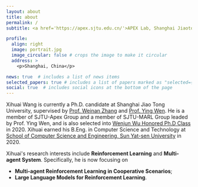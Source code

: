 ```yaml
---
layout: about
title: about
permalink: /
subtitle: <a href='https://apex.sjtu.edu.cn/'>APEX Lab, Shanghai Jiaotong University</a>.

profile:
  align: right
  image: portrait.jpg
  image_circular: false # crops the image to make it circular
  address: >
    <p>Shanghai, China</p>

news: true  # includes a list of news items
selected_papers: true # includes a list of papers marked as "selected={true}"
social: true  # includes social icons at the bottom of the page
---
```


Xihuai Wang is currently a Ph.D. candidate at Shanghai Jiao Tong University, supervised by [Prof. Weinan Zhang](https://wnzhang.net/) and [Prof. Ying Wen](https://yingwen.io/). He is a member of SJTU-Apex Group and a member of SJTU-MARL Group leaded by Prof. Ying Wen, and is also selected into [Wenjun Wu Honored Ph.D Class](https://ai.sjtu.edu.cn/cultivate/postgraduate/managements) in 2020. Xihuai earned his B.Eng. in Computer Science and Technology at [School of Computer Science and Engineering, Sun Yat-sen University](https://cse.sysu.edu.cn/) in 2020. 

Xihuai's research interests include **Reinforcement Learning** and **Multi-agent System**. Specifically, he is now focusing on 
- **Multi-agent Reinforcement Learning in Cooperative Scenarios**;
- **Large Language Models for Reinforcement Learning**.